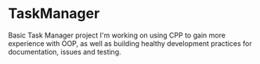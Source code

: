 # TaskManager
Basic Task Manager project I'm working on using CPP to gain more experience with OOP, as well as building healthy development practices for documentation, issues and testing.
